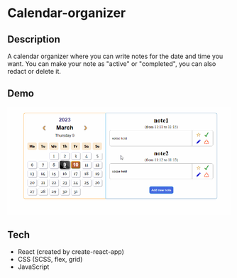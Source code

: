 # Calendar-organizer

## Description
A calendar organizer where you can write notes for the date and time you want. You can make your note as "active" or "completed", you can also redact or delete it. 

## Demo
<img src="https://github.com/NathanBailie/Calendar-organizer/raw/main/Calendar-organizer.gif" width="600" />

## Tech
* React (created by create-react-app)
* CSS (SCSS, flex, grid)
* JavaScript